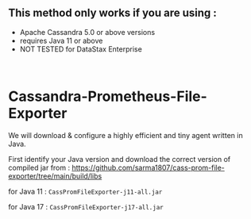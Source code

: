 ## This method only works if you are using :
- Apache Cassandra 5.0 or above versions
- requires Java 11 or above
- NOT TESTED for DataStax Enterprise

<br>

# Cassandra-Prometheus-File-Exporter

We will download & configure a highly efficient and tiny agent written in Java.

First identify your Java version and download the correct version of compiled jar from :
https://github.com/sarma1807/cass-prom-file-exporter/tree/main/build/libs

for Java 11 : ` CassPromFileExporter-j11-all.jar `

for Java 17 : ` CassPromFileExporter-j17-all.jar `

